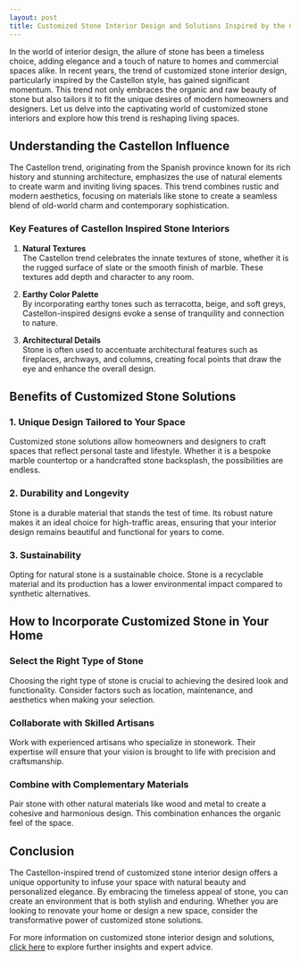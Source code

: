 ```yaml
---
layout: post
title: Customized Stone Interior Design and Solutions Inspired by the Castellon Trend
---
```



In the world of interior design, the allure of stone has been a timeless choice, adding elegance and a touch of nature to homes and commercial spaces alike. In recent years, the trend of customized stone interior design, particularly inspired by the Castellon style, has gained significant momentum. This trend not only embraces the organic and raw beauty of stone but also tailors it to fit the unique desires of modern homeowners and designers. Let us delve into the captivating world of customized stone interiors and explore how this trend is reshaping living spaces.

## Understanding the Castellon Influence

The Castellon trend, originating from the Spanish province known for its rich history and stunning architecture, emphasizes the use of natural elements to create warm and inviting living spaces. This trend combines rustic and modern aesthetics, focusing on materials like stone to create a seamless blend of old-world charm and contemporary sophistication.

### Key Features of Castellon Inspired Stone Interiors

1. **Natural Textures**  
   The Castellon trend celebrates the innate textures of stone, whether it is the rugged surface of slate or the smooth finish of marble. These textures add depth and character to any room.

2. **Earthy Color Palette**  
   By incorporating earthy tones such as terracotta, beige, and soft greys, Castellon-inspired designs evoke a sense of tranquility and connection to nature.

3. **Architectural Details**  
   Stone is often used to accentuate architectural features such as fireplaces, archways, and columns, creating focal points that draw the eye and enhance the overall design.

## Benefits of Customized Stone Solutions

### 1. Unique Design Tailored to Your Space

Customized stone solutions allow homeowners and designers to craft spaces that reflect personal taste and lifestyle. Whether it is a bespoke marble countertop or a handcrafted stone backsplash, the possibilities are endless.

### 2. Durability and Longevity

Stone is a durable material that stands the test of time. Its robust nature makes it an ideal choice for high-traffic areas, ensuring that your interior design remains beautiful and functional for years to come.

### 3. Sustainability

Opting for natural stone is a sustainable choice. Stone is a recyclable material and its production has a lower environmental impact compared to synthetic alternatives.

## How to Incorporate Customized Stone in Your Home

### Select the Right Type of Stone

Choosing the right type of stone is crucial to achieving the desired look and functionality. Consider factors such as location, maintenance, and aesthetics when making your selection.

### Collaborate with Skilled Artisans

Work with experienced artisans who specialize in stonework. Their expertise will ensure that your vision is brought to life with precision and craftsmanship.

### Combine with Complementary Materials

Pair stone with other natural materials like wood and metal to create a cohesive and harmonious design. This combination enhances the organic feel of the space.

## Conclusion

The Castellon-inspired trend of customized stone interior design offers a unique opportunity to infuse your space with natural beauty and personalized elegance. By embracing the timeless appeal of stone, you can create an environment that is both stylish and enduring. Whether you are looking to renovate your home or design a new space, consider the transformative power of customized stone solutions.

For more information on customized stone interior design and solutions, [click here](https://www.pythonanywhere.com/api/v0/user/dojoentertainment/schedule/) to explore further insights and expert advice.